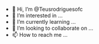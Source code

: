 - 👋 Hi, I’m @Teusrodriguesofc
- 👀 I’m interested in ...
- 🌱 I’m currently learning ...
- 💞️ I’m looking to collaborate on ...
- 📫 How to reach me ...

<!---
Teusrodriguesofc/Teusrodriguesofc is a ✨ special ✨ repository because its `README.md` (this file) appears on your GitHub profile.
You can click the Preview link to take a look at your changes.
--->
